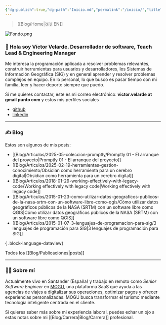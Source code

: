 ```yaml
---
{"dg-publish":true,"dg-path":"Inicio.md","permalink":"/inicio/","title":"velardev","tags":["gardenEntry"]}
---
```


> [[Blog/Home\|🇬🇧 EN]]

![Fondo.png](/img/user/Blog/Media/Fondo.png)
### 👋 Hola soy Víctor Velarde. Desarrollador de software, Teach Lead & Engineering Manager

Me interesa la programación aplicada a resolver problemas relevantes, construir herramientas para usuarios y desarrolladores, los Sistemas de Información Geográfica (SIG) y en general aprender y resolver problemas complejos en equipo. En lo personal, lo que busco es pasar tiempo con mi familia, leer y hacer deporte siempre que puedo. 

Si me quieres contactar, este es mi correo electrónico: **victor.velarde at gmail punto com** y estos mis perfiles sociales
- [github](https://github.com/VictorVelarde/)
- [linkedin](https://www.linkedin.com/in/victorvelarde/)

---
### ✍ Blog
Estos son algunos de mis posts:
- [[Blog/Articulos/2025-05-coleccion-promptly/Promptly 01 - El arranque del proyecto\|Promptly 01 - El arranque del proyecto]]
- [[Blog/Articulos/2025-02-19-herramientas-gestion-conocimiento/Obsidian como herramienta para un cerebro digital\|Obsidian como herramienta para un cerebro digital]]
- [[Blog/Articulos/2018-01-29-working-effectively-with-legacy-code/Working effectively with legacy code\|Working effectively with legacy code]]
- [[Blog/Articulos/2015-01-23-como-utilizar-datos-geograficos-publicos-de-la-nasa-srtm-con-un-software-libre-como-qgis/Cómo utilizar datos geográficos públicos de la NASA (SRTM) con un software libre como QGIS\|Cómo utilizar datos geográficos públicos de la NASA (SRTM) con un software libre como QGIS]]
- [[Blog/Articulos/2015-01-07-3-lenguajes-de-programacion-para-sig/3 lenguajes de programación para SIG\|3 lenguajes de programación para SIG]]

{ .block-language-dataview}

Todos los [[Blog/Publicaciones\|posts]]

---
###  🧔‍♂ Sobre mí
Actualmente vivo en Santander (España) y trabajo en remoto como _Senior Software Engineer_ en [MOGU](https://www.moguplatform.com/), una plataforma SaaS que ayuda a las agencias de viajes a digitalizar sus operaciones, optimizar pagos y ofrecer experiencias personalizadas. MOGU busca transformar el turismo mediante tecnología inteligente centrada en el cliente.

Si quieres saber más sobre mi experiencia laboral, puedes echar un ojo a estas notas sobre mi [[Blog/Carrera\|Blog/Carrera]] profesional. 
